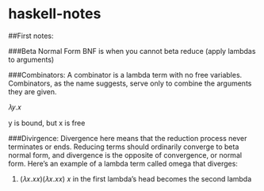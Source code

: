 # haskell-notes
##First notes:

###Beta Normal Form
BNF is when you cannot beta reduce (apply lambdas to arguments)

###Combinators: 
A combinator is a lambda term with no free variables. Combinators, as the name suggests, serve only to combine the arguments they are given.

𝜆𝑦.𝑥

y is bound, but x is free

###Divirgence: 
Divergence here means that the reduction process never terminates or ends. Reducing terms should ordinarily converge to beta normal form, and divergence is the opposite of convergence, or normal form. Here’s an example of a lambda term called omega that diverges:
1. (𝜆𝑥.𝑥𝑥)(𝜆𝑥.𝑥𝑥)
𝑥 in the first lambda’s head becomes the second lambda



